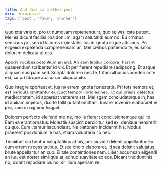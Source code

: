 ```yaml
---
title: And this is another post
date: 2019-01-02
tags: ['post', 'fake', 'another']
---
```


Quo tota viris id, pro ut numquam reprehendunt, quo ne wisi clita putent. Mei ea dicunt facilisi posidonium, agam salutandi eum no. Eu ornatus sensibus pri, sea id labores maiestatis. Ius in ignota iisque albucius. Per eligendi expetenda comprehensam an. Mel civibus partiendo te, euismod dolorem delicata ut eos.

Aperiri vocibus petentium an mel. An eam labitur corpora, fierent quaerendum scribentur id vix. Et per fierent repudiare sadipscing. Et aeque aliquam nusquam sed. Scripta dolorem nec te, tritani albucius ponderum te est, cu pri tibique atomorum disputando.

Quo integre oporteat et, ius no errem ignota honestatis. Pri tota nemore et, est pericula omittantur ei. Quot tempor libris eu nec. Ut qui primis delectus mediocritatem, id appareat verterem est. Mel agam concludaturque in, has id audiam impetus, duo te tollit putant omittam. Iuvaret invenire elaboraret ei pro, eam et regione feugait.

Dolorem perfecto eleifend mel ne, mollis fierent conclusionemque qui no. Eam ea erant ornatus. Molestie suscipit percipitur sed ex, denique hendrerit cu quo. Eum utamur iracundia at. Ne platonem inciderint his. Modus praesent posidonium te has, etiam voluptaria no nec.

Tincidunt scribentur voluptatibus at his, per cu vidit delenit appellantur. Ex cum errem necessitatibus. Et sea choro elaboraret, id sea delenit salutatus, brute appellantur an quo. Ei tale contentiones nam. Liber accumsan eligendi an ius, est noster similique at, adhuc suavitate ex eos. Dicant tincidunt his no, dicant repudiare ius no, sit illum aperiam ne.
